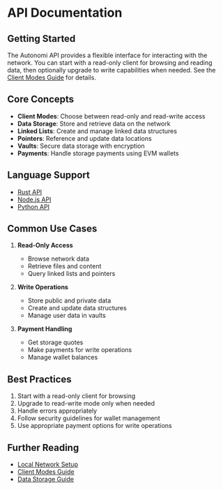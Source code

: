 # API Documentation

## Getting Started

The Autonomi API provides a flexible interface for interacting with the network. You can start with a read-only client for browsing and reading data, then optionally upgrade to write capabilities when needed. See the [Client Modes Guide](../guides/client_modes.md) for details.

## Core Concepts

- **Client Modes**: Choose between read-only and read-write access
- **Data Storage**: Store and retrieve data on the network
- **Linked Lists**: Create and manage linked data structures
- **Pointers**: Reference and update data locations
- **Vaults**: Secure data storage with encryption
- **Payments**: Handle storage payments using EVM wallets

## Language Support

- [Rust API](rust/README.md)
- [Node.js API](nodejs/README.md)
- [Python API](python/README.md)

## Common Use Cases

1. **Read-Only Access**
   - Browse network data
   - Retrieve files and content
   - Query linked lists and pointers

2. **Write Operations**
   - Store public and private data
   - Create and update data structures
   - Manage user data in vaults

3. **Payment Handling**
   - Get storage quotes
   - Make payments for write operations
   - Manage wallet balances

## Best Practices

1. Start with a read-only client for browsing
2. Upgrade to read-write mode only when needed
3. Handle errors appropriately
4. Follow security guidelines for wallet management
5. Use appropriate payment options for write operations

## Further Reading

- [Local Network Setup](../guides/local_network.md)
- [Client Modes Guide](../guides/client_modes.md)
- [Data Storage Guide](../guides/data_storage.md)
